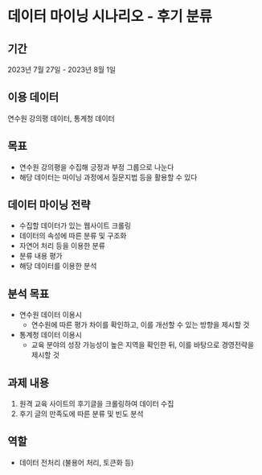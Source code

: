 # 데이터 마이닝 시나리오 - 후기 분류
## 기간
2023년 7월 27일 - 2023년 8월 1일


## 이용 데이터
연수원 강의평 데이터, 통계청 데이터

## 목표
- 연수원 강의평을 수집해 긍정과 부정 그룹으로 나눈다
- 해당 데이터는 마이닝 과정에서 질문지법 등을 활용할 수 있다

## 데이터 마이닝 전략
- 수집할 데이터가 있는 웹사이트 크롤링
- 데이터의 속성에 따른 분류 및 구조화
- 자연어 처리 등을 이용한 분류
- 분류 내용 평가
- 해당 데이터를 이용한 분석

## 분석 목표
- 연수원 데이터 이용시
    - 연수원에 따른 평가 차이를 확인하고, 이를 개선할 수 있는 방향을 제시할 것
- 통계청 데이터 이용시
    - 교육 분야의 성장 가능성이 높은 지역을 확인한 뒤, 이를 바탕으로 경영전략을 제시할 것

## 과제 내용
1. 원격 교육 사이트의 후기글을 크롤링하여 데이터 수집
2. 후기 글의 만족도에 따른 분류 및 빈도 분석

## 역할
- 데이터 전처리 (불용어 처리, 토큰화 등)
